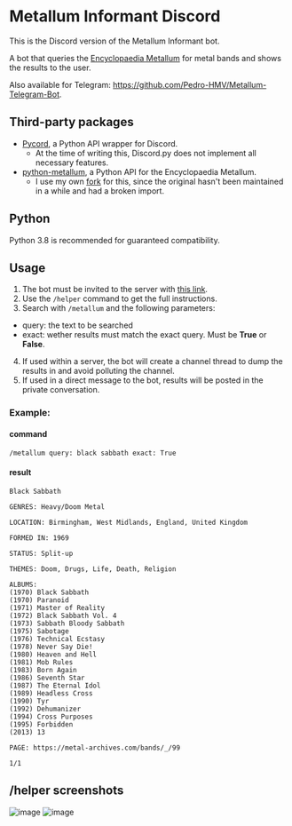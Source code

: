 # Metallum Informant Discord
This is the Discord version of the Metallum Informant bot.

A bot that queries the [Encyclopaedia Metallum](www.metal-archives.com) for metal bands and shows the results to the user.

Also available for Telegram: https://github.com/Pedro-HMV/Metallum-Telegram-Bot.

## Third-party packages
- [Pycord](https://github.com/Pycord-Development/pycord), a Python API wrapper for Discord.
  * At the time of writing this, Discord.py does not implement all necessary features.
- [python-metallum](https://github.com/lcharlick/python-metallum), a Python API for the Encyclopaedia Metallum.
  * I use my own [fork](https://github.com/Pedro-HMV/python-metallum) for this, since the original hasn't been maintained in a while and had a broken import.

## Python
Python 3.8 is recommended for guaranteed compatibility.

## Usage
1. The bot must be invited to the server with [this link](https://discord.com/api/oauth2/authorize?client_id=954922759220256850&permissions=309237647360&scope=bot%20applications.commands).
2. Use the `/helper` command to get the full instructions.
3. Search with `/metallum` and the following parameters:
  * query: the text to be searched
  * exact: wether results must match the exact query. Must be **True** or **False**.
4. If used within a server, the bot will create a channel thread to dump the results in and avoid polluting the channel.
5. If used in a direct message to the bot, results will be posted in the private conversation.
### Example:
#### command
`/metallum query: black sabbath exact: True`
#### result
```
Black Sabbath

GENRES: Heavy/Doom Metal

LOCATION: Birmingham, West Midlands, England, United Kingdom

FORMED IN: 1969

STATUS: Split-up

THEMES: Doom, Drugs, Life, Death, Religion

ALBUMS: 
(1970) Black Sabbath
(1970) Paranoid
(1971) Master of Reality
(1972) Black Sabbath Vol. 4
(1973) Sabbath Bloody Sabbath
(1975) Sabotage
(1976) Technical Ecstasy
(1978) Never Say Die!
(1980) Heaven and Hell
(1981) Mob Rules
(1983) Born Again
(1986) Seventh Star
(1987) The Eternal Idol
(1989) Headless Cross
(1990) Tyr
(1992) Dehumanizer
(1994) Cross Purposes
(1995) Forbidden
(2013) 13

PAGE: https://metal-archives.com/bands/_/99

1/1
```
## /helper screenshots
![image](https://user-images.githubusercontent.com/85079897/161409476-b59df49d-2f68-459f-bb73-09f8e8488576.png)
![image](https://user-images.githubusercontent.com/85079897/161409499-4f2a756d-7b4d-4f24-8c20-25716902eb0c.png)
